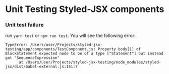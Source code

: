 # Unit Testing Styled-JSX components

### Unit test failure
run `yarn test` or `npm run test`.  You will see the following error:

```
TypeError: /Users/user/Projects/styled-jsx-testing/app/components/TestComponent.js: Property body[1] of BlockStatement expected node to be of a type ["Statement"] but instead got "SequenceExpression"
      at /Users/user/Projects/styled-jsx-testing/node_modules/styled-jsx/dist/babel-external.js:151:7
```

